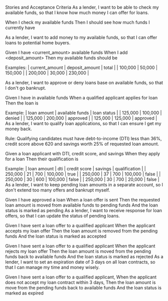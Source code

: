Stories and Acceptance Criteria
As a lender, I want to be able to check my available funds,
so that I know how much money I can offer for loans.

When I check my available funds
Then I should see how much funds I currently have

As a lender, I want to add money to my available funds,
so that I can offer loans to potential home buyers.

Given I have <current_amount> available funds
When I add <deposit_amount>
Then my available funds should be <total>

Examples:
| current_amount | deposit_amount |   total  |
|     100,000    |      50,000    | 150,000  |
|     200,000    |      30,000    | 230,000  |


As a lender, I want to approve or deny loans base on available funds,
so that I don't go bankrupt.

Given I have <available funds> in available funds
When a qualified applicant applies for <loan amount> loan
Then the loan is <loan status>

Example:
| loan amount | available funds | loan status |
|   125,000   |    100,000      |    denied   |
|   125,000   |    200,000      |  approved   |
|   125,000   |    125,000      |  approved   |
As a lender, I want to qualify loan applications, so that I can ensure I get my money back.

Rule: Qualifying candidates must have debt-to-income (DTI) less than 36%, credit score above 620 and savings worth 25% of requested loan amount.

Given a loan applicant with <dti> DTI, <credit score> credit score, and <savings> savings
When they apply for a loan
Then their qualification is <qualification>

Example:
|  loan amount  |   dti  |  credit score  |  savings  |  qualification |
|    250,000    |   21   |       700      | 100,000   |      true      |
|    250,000    |   37   |       700      | 100,000   |     false      |
|    250,000    |   30   |       600      | 100,000   |     false      |
|    250,000    |   30   |       700      |  20,000   |     false      |
As a lender, I want to keep pending loan amounts in a separate account, so I don't extend too many offers and bankrupt myself.

Given I have approved a loan
When a loan offer is sent
Then the requested loan amount is moved from available funds to pending funds
And the loan status is marked as pending
As a lender, I want to receive response for loan offers, so that I can update the status of pending loans.

Given I have sent a loan offer to a qualified applicant
When the applicant accepts my loan offer
Then the loan amount is removed from the pending funds
And the loan status is marked as accepted

Given I have sent a loan offer to a qualified applicant
When the applicant rejects my loan offer
Then the loan amount is moved from the pending funds back to available funds
And the loan status is marked as rejected
As a lender, I want to set an expiration date of 3 days on all loan contracts, so that I can manage my time and money wisely.

Given I have sent a loan offer to a qualified applicant,
When the applicant does not accept my loan contract within 3 days,
Then the loan amount is move from the pending funds back to available funds
And the loan status is marked as expired